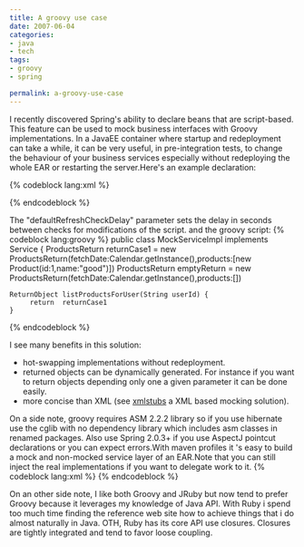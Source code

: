 ```yaml
--- 
title: A groovy use case
date: 2007-06-04
categories: 
- java
- tech
tags:
- groovy
- spring

permalink: a-groovy-use-case
---
```

I recently discovered Spring's ability to declare beans that are script-based. This feature can be used to mock business interfaces with Groovy implementations. In a JavaEE container where startup and redeployment can take a while, it can be very useful, in pre-integration tests, to change the behaviour of your business services especially without redeploying the whole EAR or restarting the server.Here's an example declaration:

{% codeblock lang:xml %}
<bean id="MockServiceImpl" class="org.springframework.scripting.groovy.GroovyScriptFactory">
  <constructor-arg value="${mocks.path}/MockServiceImpl.groovy"></constructor-arg>
</bean>
 
<bean class="org.springframework.scripting.support.ScriptFactoryPostProcessor">
  <property name="defaultRefreshCheckDelay" value="2"></property>
</bean>
{% endcodeblock %}

The "defaultRefreshCheckDelay" parameter sets the delay in seconds between checks for modifications of the script. and the groovy script:
{% codeblock lang:groovy %}
public class MockServiceImpl implements Service {
    ProductsReturn returnCase1 = new ProductsReturn(fetchDate:Calendar.getInstance(),products:[new Product(id:1,name:"good")])
    ProductsReturn emptyReturn = new ProductsReturn(fetchDate:Calendar.getInstance(),products:[])
 
    ReturnObject listProductsForUser(String userId) {
         return  returnCase1
    }
{% endcodeblock %}

I see many benefits in this solution:
- hot-swapping implementations without redeployment.
- returned objects can be dynamically generated. For instance if you want to return objects depending only one a given parameter it can be done easily.
- more concise than XML (see [xmlstubs](http://azote.sourceforge.net/xmlstubs.html) a XML based mocking solution).

On a side note, groovy requires ASM 2.2.2 library so if you use hibernate use the cglib with no dependency library which includes asm classes in renamed packages. Also use Spring 2.0.3+ if you use AspectJ pointcut declarations or you can expect errors.With maven profiles it 's easy to build a mock and non-mocked service layer of an EAR.Note that you can still inject the real implementations if you want to delegate work to it.
{% codeblock lang:xml %}
<bean id="MockServiceImpl" class="org.springframework.scripting.groovy.GroovyScriptFactory">
  <constructor-arg value="${mocks.path}/MockServiceImpl.groovy"/>
  <constructor-arg value="ServiceImpl"/>
</bean>
{% endcodeblock %}

On an other side note, I like both Groovy and JRuby but now tend to prefer Groovy because it leverages my knowledge of Java API. With Ruby i spend too much time finding the reference web site how to achieve things that i do almost naturally in Java. OTH, Ruby has its core API use closures. Closures are tightly integrated and tend to favor loose coupling.
